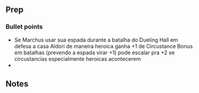 ## Prep



### Bullet points
- Se Marchus usar sua espada durante a batalha do Dueling Hall em defesa a casa Aldori de maneira heroica ganha +1 de Circustance Bonus em batalhas (prevendo a espada virar +1) pode escalar pra +2 se circustancias especialmente heroicas acontecerem
- 


## Notes
